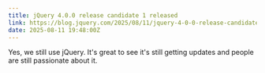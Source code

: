 ```yaml
---
title: jQuery 4.0.0 release candidate 1 released
link: https://blog.jquery.com/2025/08/11/jquery-4-0-0-release-candidate-1/
date: 2025-08-11 19:48:00Z
---
```

Yes, we still use jQuery. It's great to see it's still getting updates and people are still passionate about it. 

